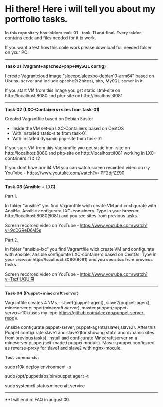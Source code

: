 # Hi there! Here i will tell you about my portfolio tasks.

In this repository has folders task-01 - task-11 and final. Every folder contains code and files needed for it to work.

If you want a test how this code work please download full needed folder on your PC!

----

**Task-01 (Vagrant+apache2+php+MySQL config)**

I create Vagrantcloud image "aleexpo/aleexpo-debian10-arm64" based on Ubuntu server and include apache2(2 sites), php, MySQL server in it.

If you start VM from this image you get static html-site on http://localhost:8080 and php-site on http://localhost:8081

----

**Task-02 (LXC-Containers+sites from task-01)**

Created Vagrantfile based on Debian Buster
- Inside the VM set-up LXC-Containers based on CentOS
- With installed static-site from task-01
- With installed dynamic php-site from task-01

If you start VM from this Vagrantfile you get static html-site on http://localhost:8080 and php-site on http://localhost:8081 working in LXC-containers r1 & r2

If you dont have arm64 VM you can watch screen recorded video on my YouTube - https://www.youtube.com/watch?v=lPF2djfZZ90

----

**Task-03 (Ansible + LXC)**

Part 1.

In folder "ansible" you find Vagrantfile wich create VM and configurate with Ansible. Ansible configurate LXC-containers. Type in your browser http://localhost:8080(8081) and you see sites from previous tasks.

Screen recorded video on YouTube - https://www.youtube.com/watch?v=9dCGReD6M5s

Part 2.

In folder "ansible-lxc" you find Vagrantfile wich create VM and configurate with Ansible. Ansible configurate LXC-containers based on CentOs. Type in your browser http://localhost:8080(8081) and you see sites from previous tasks.

Screen recorded video on YouTube - https://www.youtube.com/watch?v=TazfIUQUlRI

----

**Task-04 (Puppet+minecraft server)**

Vagrantfile creates 4 VMs - slave1(puppet-agent), slave2(puppet-agent), mineserver.puppet(minecraft-server), master.puppet(puppet-server+r10k(uses my repo https://github.com/aleexpo/puppet-server-repo)). 

Ansible configurate puppet-server, puppet-agents(slave1,slave2). After this Puppet configurate slave1 and slave2(for showing static and dynamic sites from previous tasks), install and configurate Minecraft server on a mineserver.puppet(self-maded puppet module).
Master.puppet configured as reverse-proxy for slave1 and slave2 with nginx-module.

Test-commands:

sudo r10k deploy environment -p

sudo /opt/puppetlabs/bin/puppet agent -t

sudo systemctl status minecraft.service

----

**I will end of FAQ in august 30.
